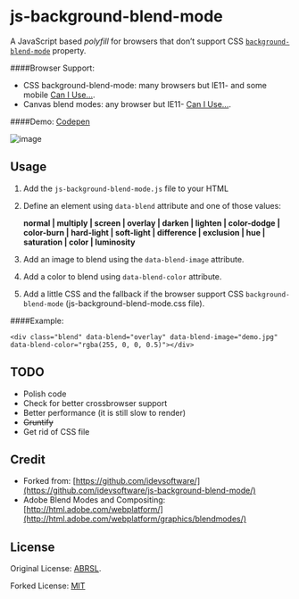 # js-background-blend-mode

A JavaScript based _polyfill_ for browsers that don’t support CSS [`background-blend-mode`](http://html.adobe.com/webplatform/graphics/blendmodes/) property.

####Browser Support: 

- CSS background-blend-mode: many browsers but IE11- and some mobile [Can I Use...](http://caniuse.com/#feat=css-backgroundblendmode).
- Canvas blend modes: any browser but IE11- [Can I Use...](http://caniuse.com/#feat=canvas-blending).

####Demo: 
[Codepen](http://codepen.io/juanbrujo/full/DnghH/)

![image](https://dl.dropboxusercontent.com/u/3522/js-background-blend-mode.png)

## Usage

1. Add the `js-background-blend-mode.js` file to your HTML
2. Define an element using `data-blend` attribute and one of those values:

	**normal | multiply | screen | overlay | darken | lighten | color-dodge | color-burn | hard-light | soft-light | difference | exclusion | hue | saturation | color | luminosity**

3. Add an image to blend using the `data-blend-image` attribute.
4. Add a color to blend using `data-blend-color` attribute.
5. Add a little CSS and the fallback if the browser support CSS `background-blend-mode` (js-background-blend-mode.css file).

####Example:

	<div class="blend" data-blend="overlay" data-blend-image="demo.jpg" data-blend-color="rgba(255, 0, 0, 0.5)"></div>


## TODO

- Polish code
- Check for better crossbrowser support
- Better performance (it is still slow to render)
- ~~Gruntify~~
- Get rid of CSS file

## Credit

- Forked from: [https://github.com/idevsoftware/](https://github.com/idevsoftware/js-background-blend-mode/)
- Adobe Blend Modes and Compositing: [http://html.adobe.com/webplatform/](http://html.adobe.com/webplatform/graphics/blendmodes/)

## License


Original License: [ABRSL](https://github.com/idevsoftware/js-background-blend-mode/blob/master/LICENSE.md).

Forked License: [MIT](https://github.com/juanbrujo/js-background-blend-mode/blob/master/LICENSE)
